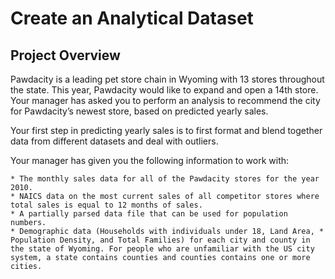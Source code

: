 # Create an Analytical Dataset

## Project Overview

Pawdacity is a leading pet store chain in Wyoming with 13 stores throughout the state. This year, Pawdacity would like to expand and open a 14th store. Your manager has asked you to perform an analysis to recommend the city for Pawdacity’s newest store, based on predicted yearly sales.

Your first step in predicting yearly sales is to first format and blend together data from different datasets and deal with outliers.

Your manager has given you the following information to work with:

	* The monthly sales data for all of the Pawdacity stores for the year 2010.
    * NAICS data on the most current sales of all competitor stores where total sales is equal to 12 months of sales.
    * A partially parsed data file that can be used for population numbers.
    * Demographic data (Households with individuals under 18, Land Area, * Population Density, and Total Families) for each city and county in the state of Wyoming. For people who are unfamiliar with the US city system, a state contains counties and counties contains one or more cities.
